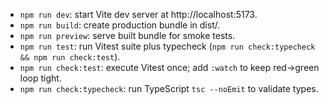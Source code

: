 - `npm run dev`: start Vite dev server at http://localhost:5173.
- `npm run build`: create production bundle in dist/.
- `npm run preview`: serve built bundle for smoke tests.
- `npm run test`: run Vitest suite plus typecheck (`npm run check:typecheck && npm run check:test`).
- `npm run check:test`: execute Vitest once; add `:watch` to keep red→green loop tight.
- `npm run check:typecheck`: run TypeScript `tsc --noEmit` to validate types.
